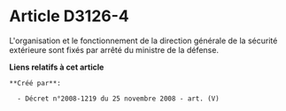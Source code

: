 # Article D3126-4

L'organisation et le fonctionnement de la direction générale de la sécurité extérieure sont fixés par arrêté du ministre de
la défense.

**Liens relatifs à cet article**

	**Créé par**:

	  - Décret n°2008-1219 du 25 novembre 2008 - art. (V)
